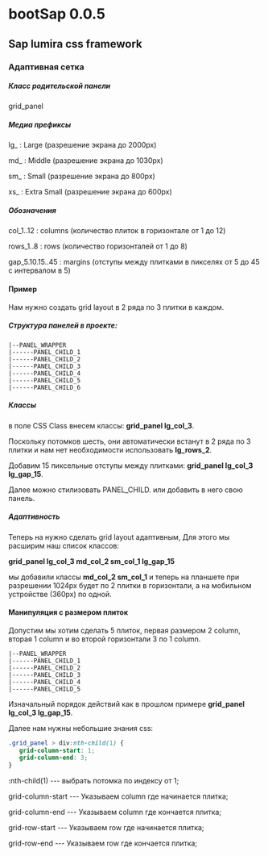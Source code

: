 # bootSap 0.0.5
## Sap lumira css framework

### Адаптивная сетка

##### Класс родительской панели

grid_panel 

##### Медиа префиксы 

lg_  : Large (разрешение экрана до 2000px)

md_  : Middle (разрешение экрана до 1030px)

sm_  : Small (разрешение экрана до 800px)

xs_  : Extra Small (разрешение экрана до 600px)

##### Обозначения

col_1..12 : columns (количество плиток в горизонтале от 1 до 12)

rows_1..8 : rows (количество горизонталей от 1 до 8)

gap_5.10.15..45 : margins (отступы между плитками в пикселях от 5 до 45 с интервалом в 5)

#### Пример

Нам нужно создать grid layout в 2 ряда по 3 плитки в каждом.

##### Структура панелей в проекте:

    |--PANEL_WRAPPER
    |------PANEL_CHILD_1
    |------PANEL_CHILD_2
    |------PANEL_CHILD_3
    |------PANEL_CHILD_4
    |------PANEL_CHILD_5
    |------PANEL_CHILD_6

##### Классы
    
в поле CSS Class внесем классы: **grid_panel lg_col_3**.

Поскольку потомков шесть, они автоматически встанут в 2 ряда по 3 плитки и нам нет необходимости использовать **lg_rows_2**.

Добавим 15 пиксельные отступы между плитками: **grid_panel lg_col_3 lg_gap_15**.

Далее можно стилизовать PANEL_CHILD. или добавить в него свою панель.

##### Адаптивность

Теперь на нужно сделать grid layout адаптивным, Для этого мы расширим наш список классов:

**grid_panel lg_col_3 md_col_2 sm_col_1 lg_gap_15**

мы добавили классы **md_col_2 sm_col_1** и теперь на планшете при разрешении 1024px будет по 2 плитки в горизонтали, а на мобильном устройстве (360px) по одной.

#### Манипуляция с размером плиток

Допустим мы хотим сделать 5 плиток, первая размером 2 сolumn, вторая 1 сolumn и во второй горизонтали 3 по 1 сolumn.

    |--PANEL_WRAPPER
    |------PANEL_CHILD_1
    |------PANEL_CHILD_2
    |------PANEL_CHILD_3
    |------PANEL_CHILD_4
    |------PANEL_CHILD_5

Изначальный порядок действий как в прошлом примере **grid_panel lg_col_3 lg_gap_15**.

Далее нам нужны небольшие знания css:

```css
.grid_panel > div:nth-child(1) {
   grid-column-start: 1;
   grid-column-end: 3;
}
```
:nth-child(1) --- выбрать потомка по индексу от 1;

grid-column-start --- Указываем column где начинается плитка;

grid-column-end --- Указываем column где кончается плитка;

grid-row-start --- Указываем row где начинается плитка;

grid-row-end --- Указываем row где кончается плитка;


